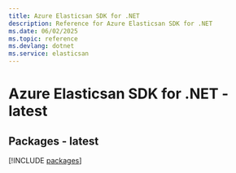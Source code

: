 ```yaml
---
title: Azure Elasticsan SDK for .NET
description: Reference for Azure Elasticsan SDK for .NET
ms.date: 06/02/2025
ms.topic: reference
ms.devlang: dotnet
ms.service: elasticsan
---
```

# Azure Elasticsan SDK for .NET - latest
## Packages - latest
[!INCLUDE [packages](elasticsan-index.md)]